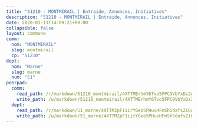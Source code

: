 ```yaml
---
title: "51210 - MONTMIRAIL | Entraide, Annonces, Initiatives"
description: "51210 - MONTMIRAIL | Entraide, Annonces, Initiatives"
date: 2020-01-11T14:09:21+09:00
collapsible: false
layout: commune
comm:
  nom: "MONTMIRAIL"
  slug: montmirail
  cp: "51210"
dept:
  nom: "Marne"
  slug: marne
  num: "51"
peerpad:
  comm:
    read_path: /r/markdown/51210_montmirail/4XTTMErhmY6Tvo5FPC9VbYxDz2AJ6zifhxoZBzrn6NrGjt6uj
    write_path: /w/markdown/51210_montmirail/4XTTMErhmY6Tvo5FPC9VbYxDz2AJ6zifhxoZBzrn6NrGjt6uj-K3TgUB6Vkzkw3utGL5tBuzygppCZ1zoq41vgxxpxJScKSoh8d41wKUUvKnWmT8Tvu84GJAre6ejqEah1isV5x9YTFcWtGmp1MMvi5a3xrqdR2k1GTHc1iqRJXf6A8Bmv4gD5NzJy
  dept:
    read_path: /r/markdown/51_marne/4XTTM2pF1iirYGeoSPHuvHFmSh5dafsZiGuDVqApNYr9W2doe
    write_path: /w/markdown/51_marne/4XTTM2pF1iirYGeoSPHuvHFmSh5dafsZiGuDVqApNYr9W2doe-K3TgV7EpXmd75L5pz6aUTALihWsFeiubyposyfPgz6DbQby3ZQF3gNXaGqeRVGevfRz46yND7Y8QkCv5VozWFj5shZbEokjWNQrdmmsAHCxzuLQj5kuinh4kCdsefHKLdp7xhUwa
---
```


